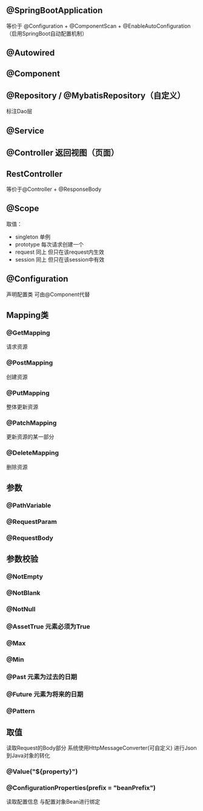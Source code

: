 ## @SpringBootApplication
等价于 @Configuration + @ComponentScan + @EnableAutoConfiguration（启用SpringBoot自动配置机制）

## @Autowired
## @Component
## @Repository / @MybatisRepository（自定义）
标注Dao层
## @Service
## @Controller 返回视图（页面）
## RestController
等价于@Controller + @ResponseBody
## @Scope
取值：
- singleton 单例
- prototype 每次请求创建一个
- request 同上 但只在该request内生效
- session 同上 但只在该session中有效
## @Configuration
声明配置类 可由@Component代替
## Mapping类
### @GetMapping
请求资源
### @PostMapping
创建资源
### @PutMapping
整体更新资源
### @PatchMapping
更新资源的某一部分
### @DeleteMapping  
删除资源
## 参数
### @PathVariable
### @RequestParam
### @RequestBody
## 参数校验
### @NotEmpty
### @NotBlank
### @NotNull
### @AssetTrue 元素必须为True
### @Max
### @Min
### @Past 元素为过去的日期
### @Future 元素为将来的日期
### @Pattern
## 取值
读取Request的Body部分 系统使用HttpMessageConverter(可自定义) 进行Json到Java对象的转化
### @Value("${property}")
### @ConfigurationProperties(prefix = "beanPrefix")
读取配置信息 与配置对象Bean进行绑定


